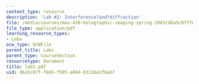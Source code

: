 ```yaml
---
content_type: resource
description: 'Lab #2: Interference?and?diffraction'
file: /media/courses/mas-450-holographic-imaging-spring-2003/d6a5c07ff845f595a044b3116e1fbab7_lab2.pdf
file_type: application/pdf
learning_resource_types:
- Labs
ocw_type: OCWFile
parent_title: Labs
parent_type: CourseSection
resourcetype: Document
title: lab2.pdf
uid: d6a5c07f-f845-f595-a044-b3116e1fbab7
---
```

